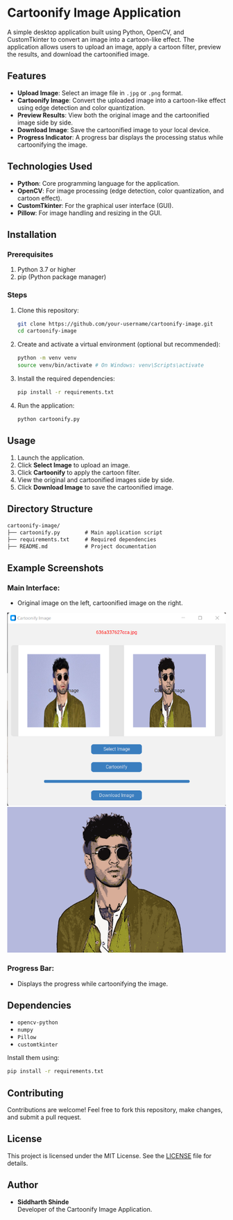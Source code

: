 # Cartoonify Image Application

A simple desktop application built using Python, OpenCV, and CustomTkinter to convert an image into a cartoon-like effect. The application allows users to upload an image, apply a cartoon filter, preview the results, and download the cartoonified image.

## Features

- **Upload Image**: Select an image file in `.jpg` or `.png` format.
- **Cartoonify Image**: Convert the uploaded image into a cartoon-like effect using edge detection and color quantization.
- **Preview Results**: View both the original image and the cartoonified image side by side.
- **Download Image**: Save the cartoonified image to your local device.
- **Progress Indicator**: A progress bar displays the processing status while cartoonifying the image.

## Technologies Used

- **Python**: Core programming language for the application.
- **OpenCV**: For image processing (edge detection, color quantization, and cartoon effect).
- **CustomTkinter**: For the graphical user interface (GUI).
- **Pillow**: For image handling and resizing in the GUI.

## Installation

### Prerequisites

1. Python 3.7 or higher
2. pip (Python package manager)

### Steps

1. Clone this repository:
   ```bash
   git clone https://github.com/your-username/cartoonify-image.git
   cd cartoonify-image
   ```

2. Create and activate a virtual environment (optional but recommended):
   ```bash
   python -m venv venv
   source venv/bin/activate # On Windows: venv\Scripts\activate
   ```

3. Install the required dependencies:
   ```bash
   pip install -r requirements.txt
   ```

4. Run the application:
   ```bash
   python cartoonify.py
   ```

## Usage

1. Launch the application.
2. Click **Select Image** to upload an image.
3. Click **Cartoonify** to apply the cartoon filter.
4. View the original and cartoonified images side by side.
5. Click **Download Image** to save the cartoonified image.

## Directory Structure

```
cartoonify-image/
├── cartoonify.py        # Main application script
├── requirements.txt     # Required dependencies
├── README.md            # Project documentation
```

## Example Screenshots

### Main Interface:
- Original image on the left, cartoonified image on the right.

![Main Interface](demo.png)
![Cartoonified Image](demo1.png)

### Progress Bar:
- Displays the progress while cartoonifying the image.

## Dependencies

- `opencv-python`
- `numpy`
- `Pillow`
- `customtkinter`

Install them using:
```bash
pip install -r requirements.txt
```

## Contributing

Contributions are welcome! Feel free to fork this repository, make changes, and submit a pull request.

## License

This project is licensed under the MIT License. See the [LICENSE](LICENSE) file for details.

## Author

- **Siddharth Shinde**  
  Developer of the Cartoonify Image Application.

